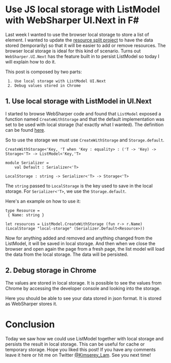 # Use JS local storage with ListModel with WebSharper UI.Next in F#

Last week I wanted to use the browser local storage to store a list of element. I wanted to update the [resource split project](https://github.com/Kimserey/ResourcesSplit) to have the data stored (temporarily) so that it will be easier to add or remove resources. The browser local storage is ideal for this kind of scenario. Turns out `WebSharper.UI.Next` has the feature built in to persist ListModel so today I will explain how to do it.

This post is composed by two parts:
```
 1. Use local storage with ListModel UI.Next
 2. Debug values stored in Chrome
```

## 1. Use local storage with ListModel in UI.Next

I started to browse WebSharper code and found that `ListModel` exposed a function named `CreateWithStorage` and that the default implementation was set to be used with local storage (ha! exactly what I wanted). The definition can be found [here](https://github.com/intellifactory/websharper.ui.next/blob/master/WebSharper.UI.Next/Models.fsi#L233).

So to use the storage we must use `CreateWithStorage` and `Storage.default`.

```
CreateWithStorage<'Key, 'T when 'Key : equality> : ('T -> 'Key) -> Storage<'T> -> ListModel<'Key,'T>

module Serializer =
    val Default : Serializer<'T>
    
LocalStorage : string -> Serializer<'T> -> Storage<'T>
```

The `string` passed to `LocalStorage` is the key used to save in the local storage. For `Serializer<'T>`, we use the `Storage.default`.

Here's an example on how to use it:

```
type Resource =
 { Name: string }

let resources = ListModel.CreateWithStorage (fun r-> r.Name) (LocalStorage "local-storage" (Serializer.Default<Resource>))
```

Now for anything added and removed and anything changed from the ListModel, it will be saved in local storage. And then when we close the browser and open again the page from a fresh page, the list model will load the data from the local storage. The data will be persisted.

## 2. Debug storage in Chrome

The values are stored in local storage. It is possible to see the values from Chrome by accessing the developer console and looking into the storage.

Here you should be able to see your data stored in json format. It is stored as WebSharper stores it.

# Conclusion

Today we saw how we could use ListModel together with local storage and persists the result in local storage. This can be useful for cache or temporary storage. Hope you liked this post! If you have any comments leave it here or hit me on Twitter [@Kimserey_Lam](https://twitter.com/Kimserey_Lam). See you next time!
